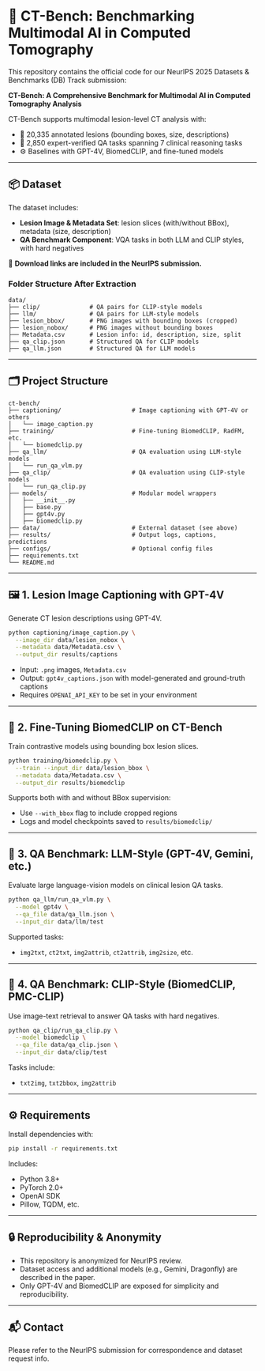 # 🧠 CT-Bench: Benchmarking Multimodal AI in Computed Tomography

This repository contains the official code for our NeurIPS 2025 Datasets & Benchmarks (DB) Track submission:

**CT-Bench: A Comprehensive Benchmark for Multimodal AI in Computed Tomography Analysis**

CT-Bench supports multimodal lesion-level CT analysis with:
- 🧩 20,335 annotated lesions (bounding boxes, size, descriptions)
- 🧠 2,850 expert-verified QA tasks spanning 7 clinical reasoning tasks
- ⚙️ Baselines with GPT-4V, BiomedCLIP, and fine-tuned models

---

## 📦 Dataset

The dataset includes:
- **Lesion Image & Metadata Set**: lesion slices (with/without BBox), metadata (size, description)
- **QA Benchmark Component**: VQA tasks in both LLM and CLIP styles, with hard negatives

📝 **Download links are included in the NeurIPS submission.**

### Folder Structure After Extraction

```
data/
├── clip/              # QA pairs for CLIP-style models
├── llm/               # QA pairs for LLM-style models
├── lesion_bbox/       # PNG images with bounding boxes (cropped)
├── lesion_nobox/      # PNG images without bounding boxes
├── Metadata.csv       # Lesion info: id, description, size, split
├── qa_clip.json       # Structured QA for CLIP models
├── qa_llm.json        # Structured QA for LLM models
```

---

## 🗂️ Project Structure

```
ct-bench/
├── captioning/                    # Image captioning with GPT-4V or others
│   └── image_caption.py
├── training/                      # Fine-tuning BiomedCLIP, RadFM, etc.
│   └── biomedclip.py
├── qa_llm/                        # QA evaluation using LLM-style models
│   └── run_qa_vlm.py
├── qa_clip/                       # QA evaluation using CLIP-style models
│   └── run_qa_clip.py
├── models/                        # Modular model wrappers
│   ├── __init__.py
│   ├── base.py
│   ├── gpt4v.py
│   ├── biomedclip.py
├── data/                          # External dataset (see above)
├── results/                       # Output logs, captions, predictions
├── configs/                       # Optional config files
├── requirements.txt
└── README.md
```

---

## 🖼️ 1. Lesion Image Captioning with GPT-4V

Generate CT lesion descriptions using GPT-4V.

```bash
python captioning/image_caption.py \
  --image_dir data/lesion_nobox \
  --metadata data/Metadata.csv \
  --output_dir results/captions
```

- Input: `.png` images, `Metadata.csv`
- Output: `gpt4v_captions.json` with model-generated and ground-truth captions
- Requires `OPENAI_API_KEY` to be set in your environment

---

## 🧪 2. Fine-Tuning BiomedCLIP on CT-Bench

Train contrastive models using bounding box lesion slices.

```bash
python training/biomedclip.py \
  --train --input_dir data/lesion_bbox \
  --metadata data/Metadata.csv \
  --output_dir results/biomedclip
```

Supports both with and without BBox supervision:
- Use `--with_bbox` flag to include cropped regions
- Logs and model checkpoints saved to `results/biomedclip/`

---

## 🤖 3. QA Benchmark: LLM-Style (GPT-4V, Gemini, etc.)

Evaluate large language-vision models on clinical lesion QA tasks.

```bash
python qa_llm/run_qa_vlm.py \
  --model gpt4v \
  --qa_file data/qa_llm.json \
  --input_dir data/llm/test
```

Supported tasks:
- `img2txt`, `ct2txt`, `img2attrib`, `ct2attrib`, `img2size`, etc.

---

## 🎯 4. QA Benchmark: CLIP-Style (BiomedCLIP, PMC-CLIP)

Use image-text retrieval to answer QA tasks with hard negatives.

```bash
python qa_clip/run_qa_clip.py \
  --model biomedclip \
  --qa_file data/qa_clip.json \
  --input_dir data/clip/test
```

Tasks include:
- `txt2img`, `txt2bbox`, `img2attrib`

---

## ⚙️ Requirements

Install dependencies with:

```bash
pip install -r requirements.txt
```

Includes:
- Python 3.8+
- PyTorch 2.0+
- OpenAI SDK
- Pillow, TQDM, etc.

---

## 🔒 Reproducibility & Anonymity

- This repository is anonymized for NeurIPS review.
- Dataset access and additional models (e.g., Gemini, Dragonfly) are described in the paper.
- Only GPT-4V and BiomedCLIP are exposed for simplicity and reproducibility.

---

## 📬 Contact

Please refer to the NeurIPS submission for correspondence and dataset request info.
